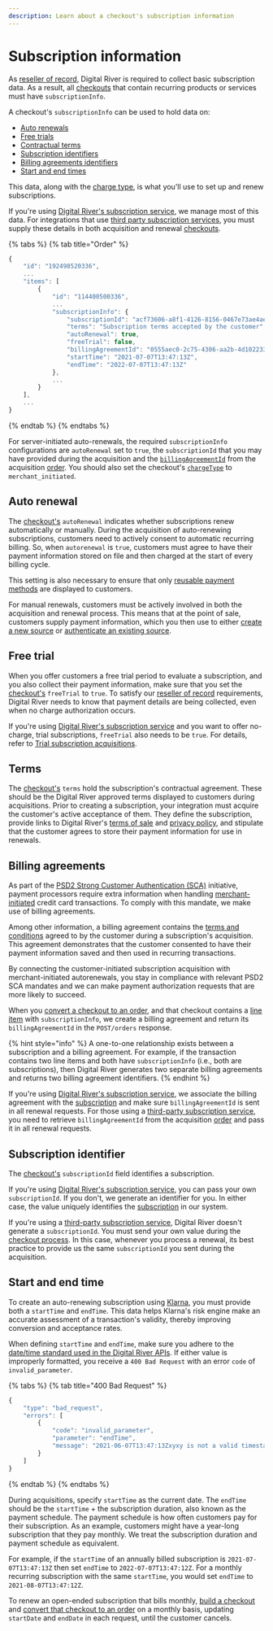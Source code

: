 ```yaml
---
description: Learn about a checkout's subscription information
---
```


# Subscription information

As [reseller of record](../../../general-resources/glossary.md#merchant-of-record-seller-of-record-mor-sor), Digital River is required to collect basic subscription data. As a result, all [checkouts](https://www.digitalriver.com/docs/digital-river-api-reference/#tag/Checkouts) that contain recurring products or services must have `subscriptionInfo`.

A checkout's `subscriptionInfo` can be used to hold data on:

* [Auto renewals](subscription-information-1.md#auto-renewal)
* [Free trials](subscription-information-1.md#free-trial)
* [Contractual terms](subscription-information-1.md#terms)
* [Subscription identifiers](subscription-information-1.md#subscription-identifier)
* [Billing agreements identifiers](subscription-information-1.md#billing-agreements)
* [Start and end times](subscription-information-1.md#start-and-end-time)

This data, along with the [charge type](../creating-checkouts/initiating-a-charge.md), is what you'll use to set up and renew subscriptions.

If you're using [Digital River's subscription service](../../../using-our-services/subscriptions.md), we manage most of this data. For integrations that use [third party subscription services](third-party-coordinated-subscriptions.md), you must supply these details in both acquisition and renewal [checkouts](https://www.digitalriver.com/docs/digital-river-api-reference/#tag/Checkouts).

{% tabs %}
{% tab title="Order" %}
```javascript
{
    "id": "192498520336",
    ...
    "items": [
        {
            "id": "114400500336",
            ...
            "subscriptionInfo": {
                "subscriptionId": "acf73606-a8f1-4126-8156-0467e73ae4ae",
                "terms": "Subscription terms accepted by the customer",
                "autoRenewal": true,
                "freeTrial": false,
                "billingAgreementId": "0555aec0-2c75-4306-aa2b-4d102233f1f0",
                "startTime": "2021-07-07T13:47:13Z",
                "endTime": "2022-07-07T13:47:13Z"
            },
            ...
        }
    ],
    ...
}
```
{% endtab %}
{% endtabs %}

For server-initiated auto-renewals, the required `subscriptionInfo` configurations are `autoRenewal` set to `true`, the `subscriptionId` that you may have provided during the acquisition and the [`billingAgreementId`](subscription-information-1.md#billing-agreements) from the acquisition [order](https://www.digitalriver.com/docs/digital-river-api-reference/#tag/Orders). You should also set the checkout's [`chargeType`](../creating-checkouts/initiating-a-charge.md) to `merchant_initiated`.

## Auto renewal

The [checkout's](https://www.digitalriver.com/docs/digital-river-api-reference/#tag/Checkouts) `autoRenewal` indicates whether subscriptions renew automatically or manually. During the acquisition of auto-renewing subscriptions, customers need to actively consent to automatic recurring billing. So, when `autorenewal` is `true`, customers must agree to have their payment information stored on file and then charged at the start of every billing cycle.‌

This setting is also necessary to ensure that only [reusable payment methods](../../../payments/supported-payment-methods/) are displayed to customers.

For manual renewals, customers must be actively involved in both the acquisition and renewal process. This means that at the point of sale, customers supply payment information, which you then use to either [create a new source](../../../payments/payment-sources/using-the-source-identifier.md#creating-payment-sources) or [authenticate an existing source](../../../payments/payment-sources/using-the-source-identifier.md#authenticating-sources).

## Free trial

When you offer customers a free trial period to evaluate a subscription, and you also collect their payment information, make sure that you set the [checkout's](https://www.digitalriver.com/docs/digital-river-api-reference/#tag/Checkouts) `freeTrial` to `true`. To satisfy our [reseller of record](../../../general-resources/glossary.md#merchant-of-record-seller-of-record-mor-sor) requirements, Digital River needs to know that payment details are being collected, even when no charge authorization occurs.‌

If you're using [Digital River's subscription service](../../../using-our-services/subscriptions.md) and you want to offer no-charge, trial subscriptions, `freeTrial` also needs to be `true`. For details, refer to [Trial subscription acquisitions](digital-river-coordinated-subscriptions.md#managing-trial-subscription-acquisitions).

## Terms

The [checkout's](https://www.digitalriver.com/docs/digital-river-api-reference/#tag/Checkouts) `terms` hold the subscription's contractual agreement. These should be the Digital River approved terms displayed to customers during acquisitions. Prior to creating a subscription, your integration must acquire the customer's active acceptance of them. They define the subscription, provide links to Digital River's [terms of sale](https://store.digitalriver.com/store/defaults/en\_US/DisplayDRTermsAndConditionsPage/eCommerceProvider.Digital%20River%20Inc.) and [privacy policy](https://store.digitalriver.com/store/defaults/en\_US/DisplayDRPrivacyPolicyPage/eCommerceProvider.Digital%20River%20Inc.), and stipulate that the customer agrees to store their payment information for use in renewals.

## Billing agreements

As part of the [PSD2 Strong Customer Authentication (SCA)](../../../payments/psd2-and-sca/) initiative, payment processors require extra information when handling [merchant-initiated](../creating-checkouts/initiating-a-charge.md#merchant-initiated) credit card transactions. To comply with this mandate, we make use of billing agreements.

Among other information, a billing agreement contains the [terms and conditions](subscription-information-1.md#terms) agreed to by the customer during a subscription's acquisition. This agreement demonstrates that the customer consented to have their payment information saved and then used in recurring transactions.

By connecting the customer-initiated subscription acquisition with merchant-initiated autorenewals, you stay in compliance with relevant PSD2 SCA mandates and we can make payment authorization requests that are more likely to succeed.‌

When you [convert a checkout to an order](../../../order-management/creating-and-updating-an-order.md#creating-an-order-with-the-checkout-identifier), and that checkout contains a [line item](../creating-checkouts/describing-the-items/) with `subscriptionInfo`, we create a billing agreement and return its `billingAgreementId` in the `POST/orders` response.

{% hint style="info" %}
A one-to-one relationship exists between a subscription and a billing agreement. For example, if the transaction contains two line items and both have `subscriptionInfo` (i.e., both are subscriptions), then Digital River generates two separate billing agreements and returns two billing agreement identifiers.‌
{% endhint %}

If you're using [Digital River's subscription service](../../../using-our-services/subscriptions.md), we associate the billing agreement with the [subscription](digital-river-coordinated-subscriptions.md#billing-agreement-identifier) and make sure `billingAgreementId` is sent in all renewal requests. For those using a [third-party subscription service](third-party-coordinated-subscriptions.md), you need to retrieve `billingAgreementId` from the acquisition [order](https://www.digitalriver.com/docs/digital-river-api-reference/#tag/Orders) and pass it in all renewal requests.

## Subscription identifier

The [checkout's](https://www.digitalriver.com/docs/digital-river-api-reference/#tag/Checkouts) `subscriptionId` field identifies a subscription.

If you're using [Digital River's subscription service](../../../using-our-services/subscriptions.md), you can pass your own `subscriptionId`. If you don't, we generate an identifier for you. In either case, the value uniquely identifies the [subscription](digital-river-coordinated-subscriptions.md#the-subscriptions-object) in our system.

If you're using a [third-party subscription service](third-party-coordinated-subscriptions.md), Digital River doesn't generate a `subscriptionId`. You must send your own value during the [checkout process](../creating-checkouts/). In this case, whenever you process a renewal, its best practice to provide us the same `subscriptionId` you sent during the acquisition.

## Start and end time

​To create an auto-renewing subscription using [Klarna](../../../payments/payment-integrations-1/digitalriver.js/payment-methods/klarna.md), you must provide both a `startTime` and `endTime`. This data helps Klarna's risk engine make an accurate assessment of a transaction's validity, thereby improving conversion and acceptance rates.‌

When defining `startTime` and `endTime`, make sure you adhere to the [date/time standard used in the Digital River APIs](../../../developer-resources/api-structure.md#dates-and-times). If either value is improperly formatted, you receive a `400 Bad Request` with an error `code` of `invalid_parameter`.

{% tabs %}
{% tab title="400 Bad Request" %}
```javascript
{
    "type": "bad_request",
    "errors": [
        {
            "code": "invalid_parameter",
            "parameter": "endTime",
            "message": "2021-06-07T13:47:13Zxyxy is not a valid timestamp."
        }
    ]
}
```
{% endtab %}
{% endtabs %}

During acquisitions, specify `startTime` as the current date. The `endTime` should be the `startTime` + the subscription duration, also known as the payment schedule. The payment schedule is how often customers pay for their subscription. As an example, customers might have a year-long subscription that they pay monthly. We treat the subscription duration and payment schedule as equivalent.‌

For example, if the `startTime` of an annually billed subscription is `2021-07-07T13:47:13Z` then set `endTime` to `2022-07-07T13:47:12Z`. For a monthly recurring subscription with the same `startTime`, you would set `endTime` to `2021-08-07T13:47:12Z`.‌

To renew an open-ended subscription that bills monthly, [build a checkout](../creating-checkouts/) and [convert that checkout to an order](../../../order-management/creating-and-updating-an-order.md#creating-an-order-with-the-checkout-identifier) on a monthly basis, updating `startDate` and `endDate` in each request, until the customer cancels.‌
